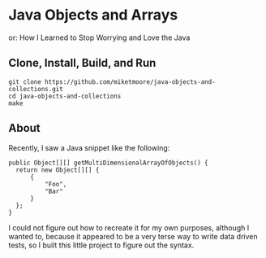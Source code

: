 # Java Objects and Arrays

or: How I Learned to Stop Worrying and Love the Java

## Clone, Install, Build, and Run

```
git clone https://github.com/miketmoore/java-objects-and-collections.git
cd java-objects-and-collections
make
```

## About

Recently, I saw a Java snippet like the following:

```
public Object[][] getMultiDimensionalArrayOfObjects() {
  return new Object[][] {
      {
          "Foo",
          "Bar"
      }
  };
}
```

I could not figure out how to recreate it for my own purposes, although I wanted to, because it appeared to be a very terse way to write data driven tests, so I built this little project to figure out the syntax.
